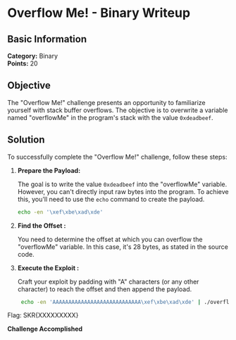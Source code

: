 # Overflow Me! - Binary Writeup

## Basic Information
**Category:** Binary  
**Points:** 20

## Objective

The "Overflow Me!" challenge presents an opportunity to familiarize yourself with stack buffer overflows. The objective is to overwrite a variable named "overflowMe" in the program's stack with the value `0xdeadbeef`.

## Solution

To successfully complete the "Overflow Me!" challenge, follow these steps:

1. **Prepare the Payload:**

   The goal is to write the value `0xdeadbeef` into the "overflowMe" variable. However, you can't directly input raw bytes into the program. To achieve this, you'll need to use the `echo` command to create the payload.

   ```bash
   echo -en '\xef\xbe\xad\xde'
   ```  

2. **Find the Offset :**

   You need to determine the offset at which you can overflow the "overflowMe" variable. In this case, it's 28 bytes, as stated in the source code.  

3. **Execute the Exploit :**

   Craft your exploit by padding with "A" characters (or any other character) to reach the offset and then append the payload.  

   ```bash
    echo -en 'AAAAAAAAAAAAAAAAAAAAAAAAAAAA\xef\xbe\xad\xde' | ./overflow2
   ```  

Flag: SKR{XXXXXXXXX}

**Challenge Accomplished**
